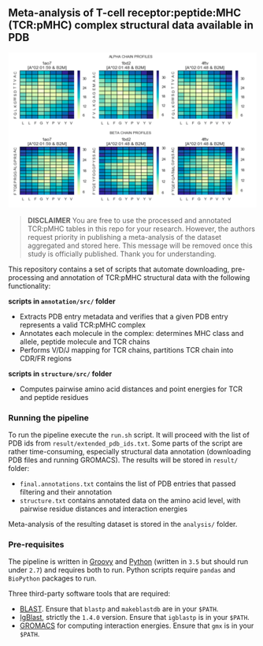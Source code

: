 ## Meta-analysis of T-cell receptor:peptide:MHC (TCR:pMHC) complex structural data available in PDB

![Splash](img/splash.png)

> **DISCLAIMER** You are free to use the processed and annotated TCR:pMHC tables in this repo for your research. However, the authors request priority in publishing a meta-analysis of the dataset aggregated and stored here. This message will be removed once this study is officially published. Thank you for understanding.

This repository contains a set of scripts that automate downloading, pre-processing and annotation of TCR:pMHC structural data with the following functionality:

**scripts in ``annotation/src/`` folder**

- Extracts PDB entry metadata and verifies that a given PDB entry represents a valid TCR:pMHC complex
- Annotates each molecule in the complex: determines MHC class and allele, peptide molecule and TCR chains
- Performs V/D/J mapping for TCR chains, partitions TCR chain into CDR/FR regions

**scripts in ``structure/src/`` folder**

- Computes pairwise amino acid distances and point energies for TCR and peptide residues

### Running the pipeline

To run the pipeline execute the ``run.sh`` script. It will proceed with the list of PDB ids from ``result/extended_pdb_ids.txt``. Some parts of the script are rather time-consuming, especially structural data annotation (downloading PDB files and running GROMACS). The results will be stored in ``result/`` folder:

- ``final.annotations.txt`` contains the list of PDB entries that passed filtering and their annotation
- ``structure.txt`` contains annotated data on the amino acid level, with pairwise residue distances and interaction energies

Meta-analysis of the resulting dataset is stored in the ``analysis/`` folder.

### Pre-requisites

The pipeline is written in [Groovy](http://www.groovy-lang.org) and [Python](https://www.continuum.io/downloads) (written in ``3.5`` but should run under ``2.7``) and requires both to run. Python scripts require ``pandas`` and ``BioPython`` packages to run.

Three third-party software tools that are required:

- [BLAST](https://blast.ncbi.nlm.nih.gov/Blast.cgi?PAGE_TYPE=BlastDocs&DOC_TYPE=Download). Ensure that ``blastp`` and ``makeblastdb`` are in your ``$PATH``.
- [IgBlast](http://www.ncbi.nlm.nih.gov/igblast/faq.html#standalone), strictly the ``1.4.0`` version. Ensure that ``igblastp`` is in your ``$PATH``.
- [GROMACS](http://www.gromacs.org) for computing interaction energies. Ensure that ``gmx`` is in your ``$PATH``.

